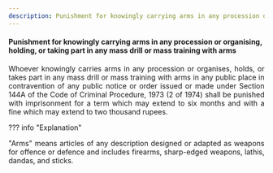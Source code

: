 ```yaml
---
description: Punishment for knowingly carrying arms in any procession or organising, holding, or taking part in any mass drill or mass training with arms
---
```


#### Punishment for knowingly carrying arms in any procession or organising, holding, or taking part in any mass drill or mass training with arms
<div style="text-align: justify">

Whoever knowingly carries arms in any procession or organises, holds, or takes part in any mass drill or mass training with arms in any public place in contravention of any public notice or order issued or made under Section 144A of the Code of Criminal Procedure, 1973 (2 of 1974) shall be punished with imprisonment for a term which may extend to six months and with a fine which may extend to two thousand rupees.

</div>

??? info "Explanation"
    <div style="text-align: justify"> "Arms" means articles of any description designed or adapted as weapons for offence or defence and includes firearms, sharp-edged weapons, lathis, dandas, and sticks.
